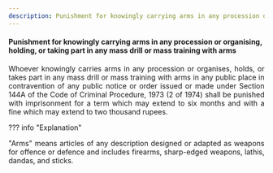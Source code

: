 ```yaml
---
description: Punishment for knowingly carrying arms in any procession or organising, holding, or taking part in any mass drill or mass training with arms
---
```


#### Punishment for knowingly carrying arms in any procession or organising, holding, or taking part in any mass drill or mass training with arms
<div style="text-align: justify">

Whoever knowingly carries arms in any procession or organises, holds, or takes part in any mass drill or mass training with arms in any public place in contravention of any public notice or order issued or made under Section 144A of the Code of Criminal Procedure, 1973 (2 of 1974) shall be punished with imprisonment for a term which may extend to six months and with a fine which may extend to two thousand rupees.

</div>

??? info "Explanation"
    <div style="text-align: justify"> "Arms" means articles of any description designed or adapted as weapons for offence or defence and includes firearms, sharp-edged weapons, lathis, dandas, and sticks.
